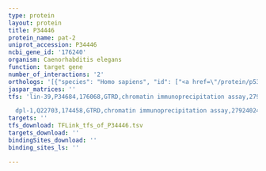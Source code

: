 ```yaml
---
type: protein
layout: protein
title: P34446
protein_name: pat-2
uniprot_accession: P34446
ncbi_gene_id: '176240'
organism: Caenorhabditis elegans
function: target gene
number_of_interactions: '2'
orthologs: '[{"species": "Homo sapiens", "id": ["<a href=\"/protein/p53708\">P53708</a>", "<a href=\"/protein/p08648\">P08648</a>", "<a href=\"/protein/p08514\">P08514</a>", "<a href=\"/protein/p06756\">P06756</a>"]}, {"species": "Mus musculus", "id": ["<a href=\"/protein/q9qum0\">Q9QUM0</a>", "<a href=\"/protein/p11688\">P11688</a>", "<a href=\"/protein/a2ara8\">A2ARA8</a>", "<a href=\"/protein/p43406\">P43406</a>"]}, {"species": "Rattus norvegicus", "id": ["<a href=\"/protein/d3zac0\">D3ZAC0</a>", "<a href=\"/protein/b5deg1\">B5DEG1</a>", "<a href=\"/protein/a0a0g2jvz6\">A0A0G2JVZ6</a>", "<a href=\"/protein/a0a0g2k1e2\">A0A0G2K1E2</a>"]}, {"species": "Danio rerio", "id": ["<a href=\"/protein/e7f7l7\">E7F7L7</a>", "B3DIZ6", "B8JLK8"]}]'
jaspar_matrices: ''
tfs: 'lin-39,P34684,176068,GTRD,chromatin immunoprecipitation assay,27924024%5Buid%5D,No

  dpl-1,Q22703,174458,GTRD,chromatin immunoprecipitation assay,27924024%5Buid%5D,No'
targets: ''
tfs_download: TFLink_tfs_of_P34446.tsv
targets_download: ''
bindingSites_download: ''
binding_sites_ls: ''

---
```

